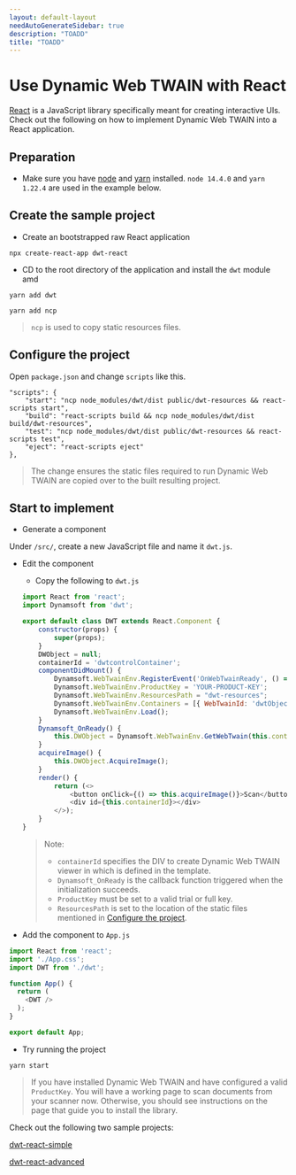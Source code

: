 ```yaml
---
layout: default-layout
needAutoGenerateSidebar: true
description: "TOADD"
title: "TOADD"
---
```


# Use Dynamic Web TWAIN with React

[React](https://reactjs.org/) is a JavaScript library specifically meant for creating interactive UIs. Check out the following on how to implement Dynamic Web TWAIN into a React application.

## Preparation

* Make sure you have [node](https://nodejs.org/) and [yarn](https://yarnpkg.com/cli/install) installed. `node 14.4.0` and `yarn 1.22.4` are used in the example below.

## Create the sample project

* Create an bootstrapped raw React application

``` 
npx create-react-app dwt-react
```

* CD to the root directory of the application and install the `dwt` module amd 

``` 
yarn add dwt
```

```
yarn add ncp
```

> `ncp` is used to copy static resources files.

## Configure the project

Open `package.json` and change `scripts` like this.

``` 
"scripts": {
    "start": "ncp node_modules/dwt/dist public/dwt-resources && react-scripts start",
    "build": "react-scripts build && ncp node_modules/dwt/dist build/dwt-resources",
    "test": "ncp node_modules/dwt/dist public/dwt-resources && react-scripts test",
    "eject": "react-scripts eject"
},
```

> The change ensures the static files required to run Dynamic Web TWAIN are copied over to the built resulting project.

## Start to implement

* Generate a component

Under `/src/`, create a new JavaScript file and name it `dwt.js`.

* Edit the component

    - Copy the following to `dwt.js`

    ``` javascript
    import React from 'react';
    import Dynamsoft from 'dwt';

    export default class DWT extends React.Component {
        constructor(props) {
            super(props);
        }
        DWObject = null;
        containerId = 'dwtcontrolContainer';
        componentDidMount() {
            Dynamsoft.WebTwainEnv.RegisterEvent('OnWebTwainReady', () => { this.Dynamsoft_OnReady() });
            Dynamsoft.WebTwainEnv.ProductKey = 'YOUR-PRODUCT-KEY';
            Dynamsoft.WebTwainEnv.ResourcesPath = "dwt-resources";
            Dynamsoft.WebTwainEnv.Containers = [{ WebTwainId: 'dwtObject', ContainerId: this.containerId, Width: '300px', Height: '400px' }];
            Dynamsoft.WebTwainEnv.Load();
        }
        Dynamsoft_OnReady() {
            this.DWObject = Dynamsoft.WebTwainEnv.GetWebTwain(this.containerId);
        }
        acquireImage() {
            this.DWObject.AcquireImage();
        }
        render() {
            return (<>
                <button onClick={() => this.acquireImage()}>Scan</button>
                <div id={this.containerId}></div>
            </>);
        }
    }
    ```

    > Note:
    > * `containerId` specifies the DIV to create Dynamic Web TWAIN viewer in which is defined in the template.
    > * `Dynamsoft_OnReady` is the callback function triggered when the initialization succeeds.
    > * `ProductKey` must be set to a valid trial or full key.
    > * `ResourcesPath` is set to the location of the static files mentioned in [Configure the project](#configure-the-project).


* Add the component to `App.js`

``` javascript
import React from 'react';
import './App.css';
import DWT from './dwt';

function App() {
  return (
    <DWT />
  );
}

export default App;
```

* Try running the project

```
yarn start
```

> If you have installed Dynamic Web TWAIN and have configured a valid `ProductKey`. You will have a working page to scan documents from your scanner now.  Otherwise, you should see instructions on the page that guide you to install the library.

Check out the following two sample projects:

[dwt-react-simple](https://github.com/dynamsoft-dwt/dwt-react-simple)

[dwt-react-advanced](https://github.com/dynamsoft-dwt/dwt-react-advanced)